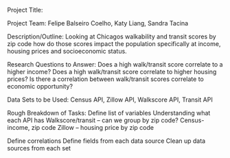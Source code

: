 Project Title: 

Project Team: Felipe Balseiro Coelho, Katy Liang, Sandra Tacina

Description/Outline:
Looking at Chicagos walkability and transit scores by zip code how do those scores impact the population specifically at income, housing prices and socioeconomic status. 

Research Questions to Answer:
Does a high walk/transit score correlate to a higher income?
Does a high walk/transit score correlate to higher housing prices?
Is there a correlation between walk/transit scores correlate to economic opportunity?

Data Sets to be Used: Census API, Zillow API, Walkscore API, Transit API

Rough Breakdown of Tasks:
Define list of variables
Understanding what each API has
Walkscore/transit – can we group by zip code?
Census- income, zip code
Zillow – housing price by zip code

Define correlations
Define fields from each data source
Clean up data sources from each set

